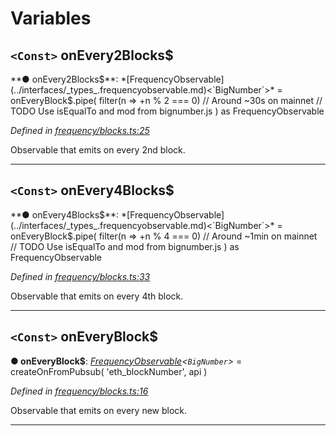 

# Variables

<a id="onevery2blocks_"></a>

## `<Const>` onEvery2Blocks$

**● onEvery2Blocks$**: *[FrequencyObservable](../interfaces/_types_.frequencyobservable.md)<`BigNumber`>* =  onEveryBlock$.pipe(
  filter(n => +n % 2 === 0) // Around ~30s on mainnet // TODO Use isEqualTo and mod from bignumber.js
) as FrequencyObservable<BigNumber>

*Defined in [frequency/blocks.ts:25](https://github.com/paritytech/js-libs/blob/a8a861f/packages/light.js/src/frequency/blocks.ts#L25)*

Observable that emits on every 2nd block.

___
<a id="onevery4blocks_"></a>

## `<Const>` onEvery4Blocks$

**● onEvery4Blocks$**: *[FrequencyObservable](../interfaces/_types_.frequencyobservable.md)<`BigNumber`>* =  onEveryBlock$.pipe(
  filter(n => +n % 4 === 0) // Around ~1min on mainnet // TODO Use isEqualTo and mod from bignumber.js
) as FrequencyObservable<BigNumber>

*Defined in [frequency/blocks.ts:33](https://github.com/paritytech/js-libs/blob/a8a861f/packages/light.js/src/frequency/blocks.ts#L33)*

Observable that emits on every 4th block.

___
<a id="oneveryblock_"></a>

## `<Const>` onEveryBlock$

**● onEveryBlock$**: *[FrequencyObservable](../interfaces/_types_.frequencyobservable.md)<`BigNumber`>* =  createOnFromPubsub<BigNumber>(
  'eth_blockNumber',
  api
)

*Defined in [frequency/blocks.ts:16](https://github.com/paritytech/js-libs/blob/a8a861f/packages/light.js/src/frequency/blocks.ts#L16)*

Observable that emits on every new block.

___

